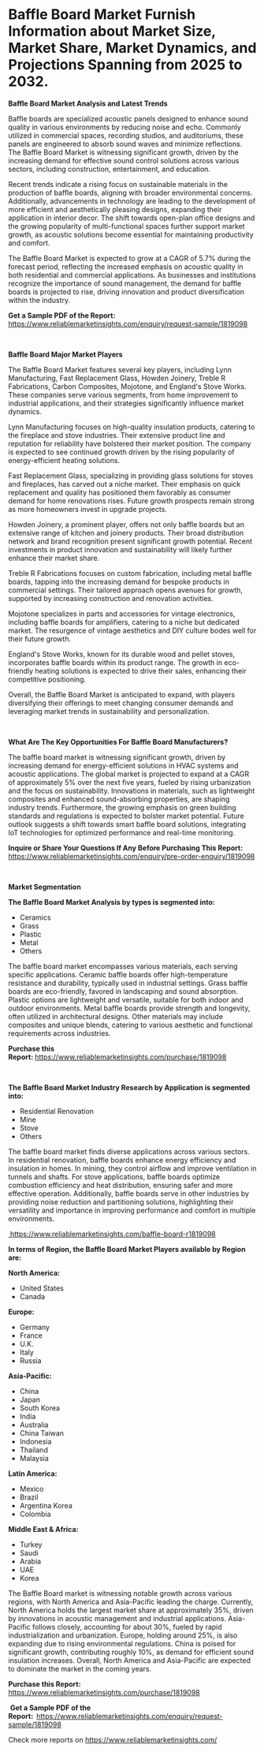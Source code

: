 <p><h1>Baffle Board Market Furnish Information about Market Size, Market Share, Market Dynamics, and Projections Spanning from 2025 to 2032.</h1></p><p><strong>Baffle Board Market Analysis and Latest Trends</strong></p>
<p><p>Baffle boards are specialized acoustic panels designed to enhance sound quality in various environments by reducing noise and echo. Commonly utilized in commercial spaces, recording studios, and auditoriums, these panels are engineered to absorb sound waves and minimize reflections. The Baffle Board Market is witnessing significant growth, driven by the increasing demand for effective sound control solutions across various sectors, including construction, entertainment, and education.</p><p>Recent trends indicate a rising focus on sustainable materials in the production of baffle boards, aligning with broader environmental concerns. Additionally, advancements in technology are leading to the development of more efficient and aesthetically pleasing designs, expanding their application in interior decor. The shift towards open-plan office designs and the growing popularity of multi-functional spaces further support market growth, as acoustic solutions become essential for maintaining productivity and comfort.</p><p>The Baffle Board Market is expected to grow at a CAGR of 5.7% during the forecast period, reflecting the increased emphasis on acoustic quality in both residential and commercial applications. As businesses and institutions recognize the importance of sound management, the demand for baffle boards is projected to rise, driving innovation and product diversification within the industry.</p></p>
<p><strong>Get a Sample PDF of the Report:&nbsp;</strong> <a href="https://www.reliablemarketinsights.com/enquiry/request-sample/1819098?utm_campaign=1938&utm_medium=2&utm_source=Github&utm_content=ia&utm_term=07022025&utm_id=baffle-board">https://www.reliablemarketinsights.com/enquiry/request-sample/1819098</a></p>
<p>&nbsp;</p>
<p><strong>Baffle Board Major Market Players</strong></p>
<p><p>The Baffle Board Market features several key players, including Lynn Manufacturing, Fast Replacement Glass, Howden Joinery, Treble R Fabrications, Carbon Composites, Mojotone, and England's Stove Works. These companies serve various segments, from home improvement to industrial applications, and their strategies significantly influence market dynamics.</p><p>Lynn Manufacturing focuses on high-quality insulation products, catering to the fireplace and stove industries. Their extensive product line and reputation for reliability have bolstered their market position. The company is expected to see continued growth driven by the rising popularity of energy-efficient heating solutions.</p><p>Fast Replacement Glass, specializing in providing glass solutions for stoves and fireplaces, has carved out a niche market. Their emphasis on quick replacement and quality has positioned them favorably as consumer demand for home renovations rises. Future growth prospects remain strong as more homeowners invest in upgrade projects.</p><p>Howden Joinery, a prominent player, offers not only baffle boards but an extensive range of kitchen and joinery products. Their broad distribution network and brand recognition present significant growth potential. Recent investments in product innovation and sustainability will likely further enhance their market share.</p><p>Treble R Fabrications focuses on custom fabrication, including metal baffle boards, tapping into the increasing demand for bespoke products in commercial settings. Their tailored approach opens avenues for growth, supported by increasing construction and renovation activities.</p><p>Mojotone specializes in parts and accessories for vintage electronics, including baffle boards for amplifiers, catering to a niche but dedicated market. The resurgence of vintage aesthetics and DIY culture bodes well for their future growth.</p><p>England's Stove Works, known for its durable wood and pellet stoves, incorporates baffle boards within its product range. The growth in eco-friendly heating solutions is expected to drive their sales, enhancing their competitive positioning.</p><p>Overall, the Baffle Board Market is anticipated to expand, with players diversifying their offerings to meet changing consumer demands and leveraging market trends in sustainability and personalization.</p></p>
<p>&nbsp;</p>
<p><strong>What Are The Key Opportunities For Baffle Board Manufacturers?</strong></p>
<p><p>The baffle board market is witnessing significant growth, driven by increasing demand for energy-efficient solutions in HVAC systems and acoustic applications. The global market is projected to expand at a CAGR of approximately 5% over the next five years, fueled by rising urbanization and the focus on sustainability. Innovations in materials, such as lightweight composites and enhanced sound-absorbing properties, are shaping industry trends. Furthermore, the growing emphasis on green building standards and regulations is expected to bolster market potential. Future outlook suggests a shift towards smart baffle board solutions, integrating IoT technologies for optimized performance and real-time monitoring.</p></p>
<p><strong>Inquire or Share Your Questions If Any Before Purchasing This Report:</strong> <a href="https://www.reliablemarketinsights.com/enquiry/pre-order-enquiry/1819098?utm_campaign=1938&utm_medium=2&utm_source=Github&utm_content=ia&utm_term=07022025&utm_id=baffle-board">https://www.reliablemarketinsights.com/enquiry/pre-order-enquiry/1819098</a></p>
<p>&nbsp;</p>
<p><strong>Market Segmentation</strong></p>
<p><strong>The Baffle Board Market Analysis by types is segmented into:</strong></p>
<p><ul><li>Ceramics</li><li>Grass</li><li>Plastic</li><li>Metal</li><li>Others</li></ul></p>
<p><p>The baffle board market encompasses various materials, each serving specific applications. Ceramic baffle boards offer high-temperature resistance and durability, typically used in industrial settings. Grass baffle boards are eco-friendly, favored in landscaping and sound absorption. Plastic options are lightweight and versatile, suitable for both indoor and outdoor environments. Metal baffle boards provide strength and longevity, often utilized in architectural designs. Other materials may include composites and unique blends, catering to various aesthetic and functional requirements across industries.</p></p>
<p><strong>Purchase this Report:&nbsp;</strong><a href="https://www.reliablemarketinsights.com/purchase/1819098?utm_campaign=1938&utm_medium=2&utm_source=Github&utm_content=ia&utm_term=07022025&utm_id=baffle-board">https://www.reliablemarketinsights.com/purchase/1819098</a></p>
<p>&nbsp;</p>
<p><strong>The Baffle Board Market Industry Research by Application is segmented into:</strong></p>
<p><ul><li>Residential Renovation</li><li>Mine</li><li>Stove</li><li>Others</li></ul></p>
<p><p>The baffle board market finds diverse applications across various sectors. In residential renovation, baffle boards enhance energy efficiency and insulation in homes. In mining, they control airflow and improve ventilation in tunnels and shafts. For stove applications, baffle boards optimize combustion efficiency and heat distribution, ensuring safer and more effective operation. Additionally, baffle boards serve in other industries by providing noise reduction and partitioning solutions, highlighting their versatility and importance in improving performance and comfort in multiple environments.</p></p>
<p><a href="https://www.reliablemarketinsights.com/baffle-board-r1819098?utm_campaign=1938&utm_medium=2&utm_source=Github&utm_content=ia&utm_term=07022025&utm_id=baffle-board">&nbsp;https://www.reliablemarketinsights.com/baffle-board-r1819098</a></p>
<p><strong>In terms of Region, the Baffle Board Market Players available by Region are:</strong></p>
<p>
    <p> <strong> North America: </strong>
        <ul>
            <li>United States</li>
            <li>Canada</li>
        </ul>
        </p> 
    <p> <strong> Europe: </strong>
        <ul>
            <li>Germany</li>
            <li>France</li>
            <li>U.K.</li>
            <li>Italy</li>
            <li>Russia</li>
        </ul>
        </p> 
    <p> <strong> Asia-Pacific: </strong>
        <ul>
            <li>China</li>
            <li>Japan</li>
            <li>South Korea</li>
            <li>India</li>
            <li>Australia</li>
            <li>China Taiwan</li>
            <li>Indonesia</li>
            <li>Thailand</li>
            <li>Malaysia</li>
        </ul>
        </p> 
    <p> <strong> Latin America: </strong>
        <ul>
            <li>Mexico</li>
            <li>Brazil</li>
            <li>Argentina Korea</li>
            <li>Colombia</li>
        </ul>
        </p> 
    <p> <strong> Middle East & Africa: </strong>
        <ul>
            <li>Turkey</li>
            <li>Saudi</li>
            <li>Arabia</li>
            <li>UAE</li>
            <li>Korea</li>
        </ul>
    </p>
    </p>
<p><p>The Baffle Board market is witnessing notable growth across various regions, with North America and Asia-Pacific leading the charge. Currently, North America holds the largest market share at approximately 35%, driven by innovations in acoustic management and industrial applications. Asia-Pacific follows closely, accounting for about 30%, fueled by rapid industrialization and urbanization. Europe, holding around 25%, is also expanding due to rising environmental regulations. China is poised for significant growth, contributing roughly 10%, as demand for efficient sound insulation increases. Overall, North America and Asia-Pacific are expected to dominate the market in the coming years.</p></p>
<p><strong>Purchase this Report: </strong><a href="https://www.reliablemarketinsights.com/purchase/1819098?utm_campaign=1938&utm_medium=2&utm_source=Github&utm_content=ia&utm_term=07022025&utm_id=baffle-board">https://www.reliablemarketinsights.com/purchase/1819098</a></p>
<p>&nbsp;<strong>Get a Sample PDF of the Report:&nbsp;&nbsp;</strong><a href="https://www.reliablemarketinsights.com/enquiry/request-sample/1819098?utm_campaign=1938&utm_medium=2&utm_source=Github&utm_content=ia&utm_term=07022025&utm_id=baffle-board">https://www.reliablemarketinsights.com/enquiry/request-sample/1819098</a></p>
<p><strong></strong></p>
<p>Check more reports on <a href="https://www.reliablemarketinsights.com/?utm_campaign=1938&utm_medium=2&utm_source=Github&utm_content=ia&utm_term=07022025&utm_id=baffle-board">https://www.reliablemarketinsights.com/</a></p>